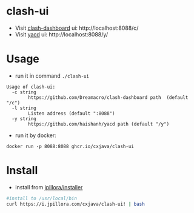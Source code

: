 # clash-ui

- Visit [clash-dashboard](https://github.com/Dreamacro/clash-dashboard) ui: http://localhost:8088/c/
- Visit [yacd](https://github.com/haishanh/yacd) ui: http://localhost:8088/y/

# Usage

- run it in command `./clash-ui`

```
Usage of clash-ui:
  -c string
        https://github.com/Dreamacro/clash-dashboard path  (default "/c")
  -l string
        Listen address (default ":8088")
  -y string
        https://github.com/haishanh/yacd path (default "/y")

```

- run it by docker:

```
docker run -p 8088:8088 ghcr.io/cxjava/clash-ui
```

# Install

* install from [jpillora/installer](https://github.com/jpillora/installer)

```sh
#install to /usr/local/bin
curl https://i.jpillora.com/cxjava/clash-ui! | bash
```
